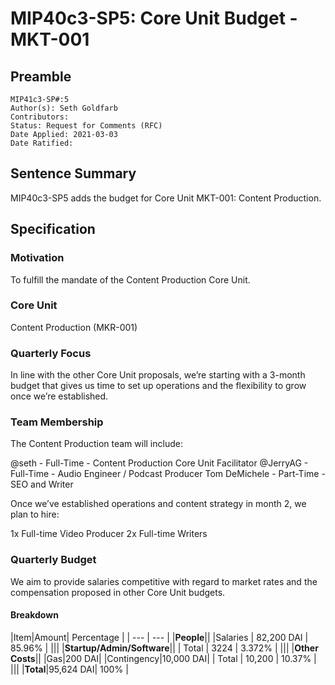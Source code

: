 # MIP40c3-SP5: Core Unit Budget - MKT-001

## Preamble

```
MIP41c3-SP#:5
Author(s): Seth Goldfarb
Contributors:
Status: Request for Comments (RFC)
Date Applied: 2021-03-03
Date Ratified:
```

## Sentence Summary
MIP40c3-SP5 adds the budget for Core Unit MKT-001: Content Production.

## Specification

### Motivation

To fulfill the mandate of the Content Production Core Unit.

### Core Unit

Content Production (MKR-001)

### Quarterly Focus

In line with the other Core Unit proposals, we’re starting with a 3-month budget that gives us time to set up operations and the flexibility to grow once we’re established.

### Team Membership

The Content Production team will include:

@seth - Full-Time - Content Production Core Unit Facilitator
@JerryAG - Full-Time - Audio Engineer / Podcast Producer
Tom DeMichele - Part-Time - SEO and Writer

Once we’ve established operations and content strategy in month 2, we plan to hire:

1x Full-time Video Producer
2x Full-time Writers

### Quarterly Budget

We aim to provide salaries competitive with regard to market rates and the compensation proposed in other Core Unit budgets.

#### Breakdown

|Item|Amount| Percentage |
| --- | --- |
|**People**||
|Salaries | 82,200 DAI | 85.96% |
|||
|**Startup/Admin/Software**||
| Total | 3224 | 3.372% |
|||
|**Other Costs**||
|Gas|200 DAI|
|Contingency|10,000 DAI|
| Total | 10,200 | 10.37% |
|||
|**Total**|95,624 DAI| 100% |
